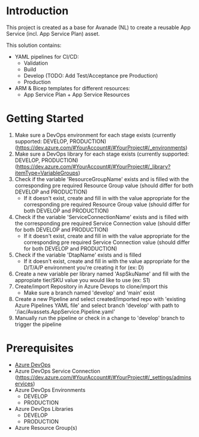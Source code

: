 # Introduction 
This project is created as a base for Avanade (NL) to create a reusable App Service (incl. App Service Plan) asset.

This solution contains:
- YAML pipelines for CI/CD:
	- Validation
	- Build
	- Develop (TODO: Add Test/Acceptance pre Production)
	- Production
- ARM & Bicep templates for different resources:
	- App Service Plan + App Service Resources
 
# Getting Started
1. Make sure a DevOps environment for each stage exists (currently supported: DEVELOP, PRODUCTION) (https://dev.azure.com/#YourAccount#/#YourProject#/_environments)
2. Make sure a DevOps library for each stage exists (currently supported: DEVELOP, PRODUCTION) (https://dev.azure.com/#YourAccount#/#YourProject#/_library?itemType=VariableGroups)
3. Check if the variable 'ResourceGroupName' exists and is filled with the corresponding pre required Resource Group value (should differ for both DEVELOP and PRODUCTION)
	- If it doesn't exist, create and fill in with the value appropriate for the corresponding pre required Resource Group value (should differ for both DEVELOP and PRODUCTION)
4. Check if the variable 'ServiceConnectionName' exists and is filled with the corresponding pre required Service Connection value (should differ for both DEVELOP and PRODUCTION)
	- If it doesn't exist, create and fill in with the value appropriate for the corresponding pre required Service Connection value (should differ for both DEVELOP and PRODUCTION)
5. Check if the variable 'DtapName' exists and is filled
	- If it doesn't exist, create and fill in with the value appropriate for the D/T/A/P environment you're creating it for (ex: D)
6. Create a new variable per library named 'AspSkuName' and fill with the appropiate tier/SKU value you would like to use (ex: S1)
7. Create/import Repository in Azure Devops to clone/import this
	- Make sure a branch named 'develop' and 'main' exist
8. Create a new Pipeline and select created/imported repo with 'existing Azure Pipelines YAML file' and select branch 'develop' with path to '/iac/Avassets.AppService.Pipeline.yaml'
9. Manually run the pipeline or check in a change to 'develop' branch to trigger the pipeline

# Prerequisites
- [Azure DevOps](https://dev.azure.com/)
- Azure DevOps Service Connection (https://dev.azure.com/#YourAccount#/#YourProject#/_settings/adminservices)
- Azure DevOps Environments
	- DEVELOP
	- PRODUCTION
- Azure DevOps Libraries
	- DEVELOP
	- PRODUCTION
- Azure Resource Group(s)